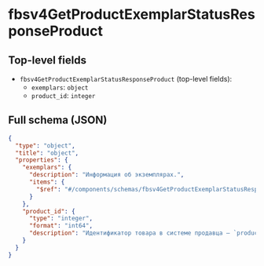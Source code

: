 # fbsv4GetProductExemplarStatusResponseProduct

## Top-level fields
- `fbsv4GetProductExemplarStatusResponseProduct` (top-level fields):
  - `exemplars`: `object`
  - `product_id`: `integer`

## Full schema (JSON)
```json
{
  "type": "object",
  "title": "object",
  "properties": {
    "exemplars": {
      "description": "Информация об экземплярах.",
      "items": {
        "$ref": "#/components/schemas/fbsv4GetProductExemplarStatusResponseProductExemplar"
      }
    },
    "product_id": {
      "type": "integer",
      "format": "int64",
      "description": "Идентификатор товара в системе продавца — `product_id`."
    }
  }
}
```
